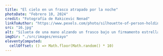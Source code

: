 ```yaml
---
title: "El cielo en un frasco atrapado por la noche"
photoDate: "Febrero 10, 2024"
credit: "Fotografía de Rakicevic Nenad"
linkToAuthor: "https://www.pexels.com/photo/silhouette-of-person-holding-glass-mason-jar-1274260/"
src: "16.jpg"
alt: "Silueta de una mano alzando un frasco bajo un firmamento estrellado"
imgDir: "./src/images/ensayo"
eleventyComputed:
  cellOffset: () => Math.floor(Math.random() * 10)
---
```

